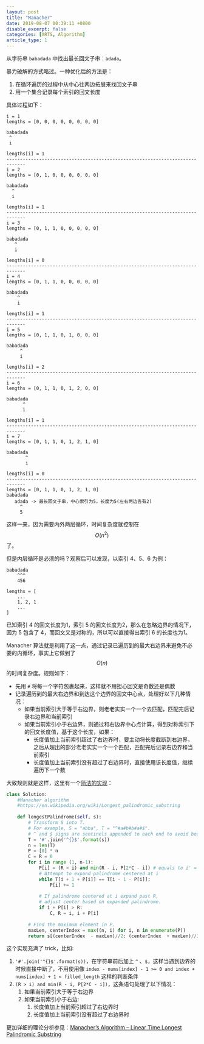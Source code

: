 ```yaml
---
layout: post
title: "Manacher"
date: 2019-08-07 00:39:11 +0800
disable_excerpt: false
categories: [ARTS, Algorithm]
article_type: 1
---
```



从字符串 `babadada` 中找出最长回文子串：`adada`。

暴力破解的方式略过。一种优化后的方法是：

1. 在循环遍历的过程中从中心往两边拓展来找回文子串
2. 用一个集合记录每个索引的回文长度

具体过程如下：

```
i = 1
lengths = [0, 0, 0, 0, 0, 0, 0, 0]

babadada
 ^
 i

lengths[i] = 1
-----------------------------------------------------------------------------
i = 2
lengths = [0, 1, 0, 0, 0, 0, 0, 0]

babadada
  ^
  i

lengths[i] = 1
-----------------------------------------------------------------------------
i = 3
lengths = [0, 1, 1, 0, 0, 0, 0, 0]

babadada
   ^
   i

lengths[i] = 0
-----------------------------------------------------------------------------
i = 4
lengths = [0, 1, 1, 0, 0, 0, 0, 0]

babadada
    ^
    i

lengths[i] = 1
-----------------------------------------------------------------------------
i = 5
lengths = [0, 1, 1, 0, 1, 0, 0, 0]

babadada
     ^
     i

lengths[i] = 2
-----------------------------------------------------------------------------
i = 6
lengths = [0, 1, 1, 0, 1, 2, 0, 0]

babadada
      ^
      i

lengths[i] = 1
-----------------------------------------------------------------------------
i = 7
lengths = [0, 1, 1, 0, 1, 2, 1, 0]

babadada
       ^
       i

lengths[i] = 0
-----------------------------------------------------------------------------
lengths = [0, 1, 1, 0, 1, 2, 1, 0]
babadada
   adada -> 最长回文子串，中心索引为5，长度为5(左右两边各有2)
     ^
     5
```

这样一来，因为需要内外两层循环，时间复杂度就控制在 $$O({n^2})$$ 了。

但是内层循环是必须的吗？观察后可以发现，以索引 4、5、6 为例：

```
babadada
    ^^^
    456
    
lengths = [
    ...
    1, 2, 1
    ...
]
```

已知索引 4 的回文长度为1，索引 5 的回文长度为2，那么在忽略边界的情况下，因为 5 包含了 4，而回文又是对称的，所以可以直接得出索引 6 的长度也为1。

Manacher 算法就是利用了这一点，通过记录已遍历到的最大右边界来避免不必要的内循环，事实上它做到了 $$O(n)$$ 的时间复杂度。规则如下：

- 先用 `#` 将每一个字符包裹起来，这样就不用担心回文是奇数还是偶数
- 记录遍历到的最大右边界和到达这个边界的回文中心点，处理好以下几种情况：
  - 如果当前索引大于等于右边界，则老老实实一个一个去匹配，匹配完后记录右边界和当前索引
  - 如果当前索引小于右边界，则通过和右边界中心点计算，得到对称索引下的回文长度值，基于这个长度，如果：
    - 长度值加上当前索引超过了右边界时，要主动将长度截断到右边界，之后从超出的部分老老实实一个一个匹配，匹配完后记录右边界和当前索引
    - 长度值加上当前索引没有超过了右边界时，直接使用该长度值，继续遍历下一个数

大致规则就是这样，这里有一个[简洁的实现](https://leetcode.com/problems/longest-palindromic-substring/discuss/3337/Manacher-algorithm-in-Python-O(n))：

```python
class Solution:
    #Manacher algorithm
    #https://en.wikipedia.org/wiki/Longest_palindromic_substring
    
    def longestPalindrome(self, s):
        # Transform S into T.
        # For example, S = "abba", T = "^#a#b#b#a#$".
        # ^ and $ signs are sentinels appended to each end to avoid bounds checking
        T = '#'.join('^{}$'.format(s))
        n = len(T)
        P = [0] * n
        C = R = 0
        for i in range (1, n-1):
            P[i] = (R > i) and min(R - i, P[2*C - i]) # equals to i' = C - (i-C)
            # Attempt to expand palindrome centered at i
            while T[i + 1 + P[i]] == T[i - 1 - P[i]]:
                P[i] += 1
    
            # If palindrome centered at i expand past R,
            # adjust center based on expanded palindrome.
            if i + P[i] > R:
                C, R = i, i + P[i]
    
        # Find the maximum element in P.
        maxLen, centerIndex = max((n, i) for i, n in enumerate(P))
        return s[(centerIndex  - maxLen)//2: (centerIndex  + maxLen)//2]
```

这个实现充满了 trick，比如:

1. `'#'.join('^{}$'.format(s))`，在字符串前后加上 `^` 、`$`，这样当遇到边界的时候直接中断了，不用使用像 `index - nums[index] - 1 >= 0 and index + nums[index] + 1 < filled_length` 这样的判断条件
2. `(R > i) and min(R - i, P[2*C - i])`，这条语句处理了以下情况：
   1. 如果当前索引大于等于右边界
   2. 如果当前索引小于右边:
      1. 长度值加上当前索引超过了右边界时
      2. 长度值加上当前索引没有超过了右边界时

更加详细的理论分析参见：[Manacher’s Algorithm – Linear Time Longest Palindromic Substring](https://www.geeksforgeeks.org/manachers-algorithm-linear-time-longest-palindromic-substring-part-1/)